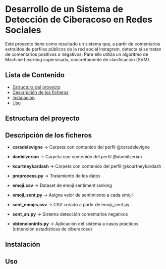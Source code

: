 # Desarrollo de un Sistema de Detección de Ciberacoso en Redes Sociales

Este proyecto tiene como resultado un sistema que, a partir de comentarios extraídos de perfiles públicos de la red social Instagram, detecta si se tratan de comentarios positivos o negativos. Para ello utiliza un algoritmo de Machine Learning supervisado, concretamente de clasificación (SVM).

## Lista de Contenido
- [Estructura del proyecto](#estructura-del-proyecto)
- [Descripción de los ficheros](#descripción-de-los-ficheros)
- [Instalación](#instalación)
- [Uso](#uso)
  
## Estructura del proyecto

## Descripción de los ficheros

- **caradelevigne** -> Carpeta con contenido del perfil @caradelevigne
- **danbilzerian** -> Carpeta con contenido del perfil @danbilzerian
- **kourtneykardash** -> Carpeta con contenido del perfil @kourtneykardash

- **preprocess.py** -> Tratamiento de los datos

- **emoji.csv** -> Dataset de emoji sentiment ranking
- **emoji_sent.py** -> Asigna valor de sentimiento a cada emoji
- **sent_emojis.csv** -> CSV creado a partir de emoji_sent.py

- **sent_an.py** -> Sistema detección comentarios negativos

- **obtencioninfo.py** -> Aplicación del sistema a casos prácticos (obtención estadísticas de ciberacoso)

## Instalación

## Uso
